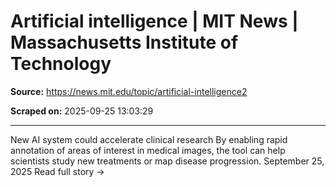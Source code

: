 # Artificial intelligence | MIT News | Massachusetts Institute of Technology

**Source:** https://news.mit.edu/topic/artificial-intelligence2

**Scraped on:** 2025-09-25 13:03:29

---

New AI system could accelerate clinical research
By enabling rapid annotation of areas of interest in medical images, the tool can help scientists study new treatments or map disease progression.
September 25, 2025
Read full story
→